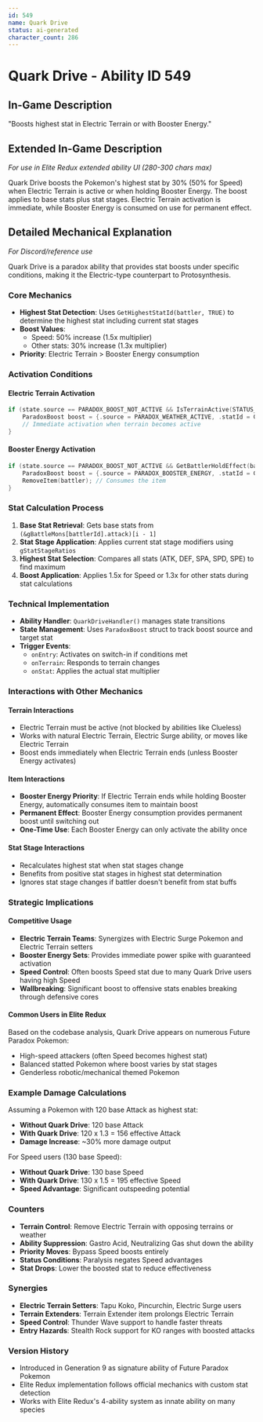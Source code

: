 ```yaml
---
id: 549
name: Quark Drive
status: ai-generated
character_count: 286
---
```


# Quark Drive - Ability ID 549

## In-Game Description
"Boosts highest stat in Electric Terrain or with Booster Energy."

## Extended In-Game Description
*For use in Elite Redux extended ability UI (280-300 chars max)*

Quark Drive boosts the Pokemon's highest stat by 30% (50% for Speed) when Electric Terrain is active or when holding Booster Energy. The boost applies to base stats plus stat stages. Electric Terrain activation is immediate, while Booster Energy is consumed on use for permanent effect.

## Detailed Mechanical Explanation
*For Discord/reference use*

Quark Drive is a paradox ability that provides stat boosts under specific conditions, making it the Electric-type counterpart to Protosynthesis.

### Core Mechanics
- **Highest Stat Detection**: Uses `GetHighestStatId(battler, TRUE)` to determine the highest stat including current stat stages
- **Boost Values**: 
  - Speed: 50% increase (1.5x multiplier)
  - Other stats: 30% increase (1.3x multiplier)
- **Priority**: Electric Terrain > Booster Energy consumption

### Activation Conditions

#### Electric Terrain Activation
```cpp
if (state.source == PARADOX_BOOST_NOT_ACTIVE && IsTerrainActive(STATUS_FIELD_ELECTRIC_TERRAIN)) {
    ParadoxBoost boost = {.source = PARADOX_WEATHER_ACTIVE, .statId = GetHighestStatId(battler, TRUE)};
    // Immediate activation when terrain becomes active
}
```

#### Booster Energy Activation
```cpp
if (state.source == PARADOX_BOOST_NOT_ACTIVE && GetBattlerHoldEffect(battler, TRUE) == HOLD_EFFECT_BOOSTER_ENERGY) {
    ParadoxBoost boost = {.source = PARADOX_BOOSTER_ENERGY, .statId = GetHighestStatId(battler, TRUE)};
    RemoveItem(battler); // Consumes the item
}
```

### Stat Calculation Process
1. **Base Stat Retrieval**: Gets base stats from `(&gBattleMons[battlerId].attack)[i - 1]`
2. **Stat Stage Application**: Applies current stat stage modifiers using `gStatStageRatios`
3. **Highest Stat Selection**: Compares all stats (ATK, DEF, SPA, SPD, SPE) to find maximum
4. **Boost Application**: Applies 1.5x for Speed or 1.3x for other stats during stat calculations

### Technical Implementation
- **Ability Handler**: `QuarkDriveHandler()` manages state transitions
- **State Management**: Uses `ParadoxBoost` struct to track boost source and target stat
- **Trigger Events**: 
  - `onEntry`: Activates on switch-in if conditions met
  - `onTerrain`: Responds to terrain changes
  - `onStat`: Applies the actual stat multiplier

### Interactions with Other Mechanics

#### Terrain Interactions
- Electric Terrain must be active (not blocked by abilities like Clueless)
- Works with natural Electric Terrain, Electric Surge ability, or moves like Electric Terrain
- Boost ends immediately when Electric Terrain ends (unless Booster Energy activates)

#### Item Interactions
- **Booster Energy Priority**: If Electric Terrain ends while holding Booster Energy, automatically consumes item to maintain boost
- **Permanent Effect**: Booster Energy consumption provides permanent boost until switching out
- **One-Time Use**: Each Booster Energy can only activate the ability once

#### Stat Stage Interactions
- Recalculates highest stat when stat stages change
- Benefits from positive stat stages in highest stat determination
- Ignores stat stage changes if battler doesn't benefit from stat buffs

### Strategic Implications

#### Competitive Usage
- **Electric Terrain Teams**: Synergizes with Electric Surge Pokemon and Electric Terrain setters
- **Booster Energy Sets**: Provides immediate power spike with guaranteed activation
- **Speed Control**: Often boosts Speed stat due to many Quark Drive users having high Speed
- **Wallbreaking**: Significant boost to offensive stats enables breaking through defensive cores

#### Common Users in Elite Redux
Based on the codebase analysis, Quark Drive appears on numerous Future Paradox Pokemon:
- High-speed attackers (often Speed becomes highest stat)
- Balanced statted Pokemon where boost varies by stat stages
- Genderless robotic/mechanical themed Pokemon

### Example Damage Calculations
Assuming a Pokemon with 120 base Attack as highest stat:
- **Without Quark Drive**: 120 base Attack
- **With Quark Drive**: 120 x 1.3 = 156 effective Attack
- **Damage Increase**: ~30% more damage output

For Speed users (130 base Speed):
- **Without Quark Drive**: 130 base Speed  
- **With Quark Drive**: 130 x 1.5 = 195 effective Speed
- **Speed Advantage**: Significant outspeeding potential

### Counters
- **Terrain Control**: Remove Electric Terrain with opposing terrains or weather
- **Ability Suppression**: Gastro Acid, Neutralizing Gas shut down the ability
- **Priority Moves**: Bypass Speed boosts entirely
- **Status Conditions**: Paralysis negates Speed advantages
- **Stat Drops**: Lower the boosted stat to reduce effectiveness

### Synergies
- **Electric Terrain Setters**: Tapu Koko, Pincurchin, Electric Surge users
- **Terrain Extenders**: Terrain Extender item prolongs Electric Terrain
- **Speed Control**: Thunder Wave support to handle faster threats
- **Entry Hazards**: Stealth Rock support for KO ranges with boosted attacks

### Version History
- Introduced in Generation 9 as signature ability of Future Paradox Pokemon
- Elite Redux implementation follows official mechanics with custom stat detection
- Works with Elite Redux's 4-ability system as innate ability on many species